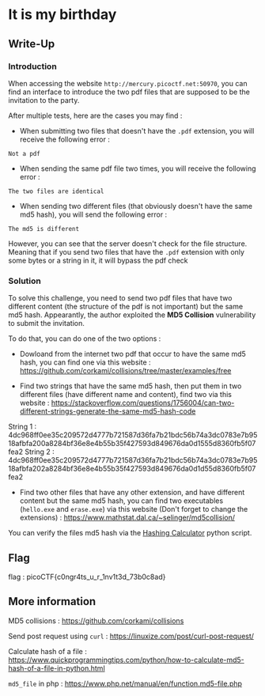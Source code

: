 # It is my birthday

## Write-Up

### Introduction

When accessing the website `http://mercury.picoctf.net:50970`, you can find an interface to introduce the two pdf files that are supposed to be the invitation to the party.

After multiple tests, here are the cases you may find :

 - When submitting two files that doesn't have the `.pdf` extension, you will receive the following error :

```
Not a pdf
```

 - When sending the same pdf file two times, you will receive the following error :

```
The two files are identical
```

 - When sending two different files (that obviously doesn't have the same md5 hash), you will send the following error :

```
The md5 is different
```

However, you can see that the server doesn't check for the file structure. Meaning that if you send two files that have the `.pdf` extension with only some bytes or a string in it, it will bypass the pdf check

### Solution

To solve this challenge, you need to send two pdf files that have two different content (the structure of the pdf is not important) but the same md5 hash. Appearantly, the author exploited the **MD5 Collision** vulnerability to submit the invitation.

To do that, you can do one of the two options :

 - Dowloand from the internet two pdf that occur to have the same md5 hash, you can find one via this website : https://github.com/corkami/collisions/tree/master/examples/free


 - Find two strings that have the same md5 hash, then put them in two different files (have different name and content), find two via this website : https://stackoverflow.com/questions/1756004/can-two-different-strings-generate-the-same-md5-hash-code

String 1 : 4dc968ff0ee35c209572d4777b721587d36fa7b21bdc56b74a3dc0783e7b9518afbfa200a8284bf36e8e4b55b35f427593d849676da0d1555d8360fb5f07fea2
String 2 : 4dc968ff0ee35c209572d4777b721587d36fa7b21bdc56b74a3dc0783e7b9518afbfa202a8284bf36e8e4b55b35f427593d849676da0d1d55d8360fb5f07fea2

 - Find two other files that have any other extension, and have different content but the same md5 hash, you can find two executables (`hello.exe` and `erase.exe`) via this website (Don't forget to change the extensions) : https://www.mathstat.dal.ca/~selinger/md5collision/

You can verify the files md5 hash via the [Hashing Calculator](./hash_calculator.py) python script.


## Flag

flag : picoCTF{c0ngr4ts_u_r_1nv1t3d_73b0c8ad}

## More information

MD5 collisions : https://github.com/corkami/collisions

Send post request using `curl` : https://linuxize.com/post/curl-post-request/

Calculate hash of a file : https://www.quickprogrammingtips.com/python/how-to-calculate-md5-hash-of-a-file-in-python.html

`md5_file` in php : https://www.php.net/manual/en/function.md5-file.php